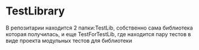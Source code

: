 # TestLibrary
В репозитарии находится 2 папки:TestLib, собственно сама библиотека которая получилась, и еще TestForTestLib, где находится пару тестов в виде проекта модульных тестов для библиотеки
